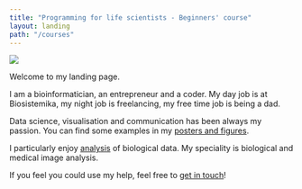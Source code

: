 ```yaml
---
title: "Programming for life scientists - Beginners' course"
layout: landing
path: "/courses"
---
```

<img src="profilka_small.jpg">

<p>Welcome to my landing page.</p>
<p>I am a bioinformatician, an entrepreneur and a coder. My day job is at Biosistemika, my night job is freelancing, my free time job is being a dad. </p>
<p>Data science, visualisation and communication has been always my passion. You can find some examples in my <a href="posters_figures.html">posters and figures</a>. 
<p>I particularly enjoy <a href="research.html">analysis</a> of biological data. My speciality is biological and medical image analysis. </p>
<p>If you feel you could use my help, feel free to <a href="contact.html">get in touch</a>!</p>
